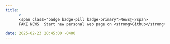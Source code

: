 ```yaml
---
title: 
      >-
      <span class="badge badge-pill badge-primary">News🚨</span>
      FAKE NEWS  Start new personal web page on <strong>Github</strong> ✨
            
date: 2025-02-23 20:45:00 -0400
---
```

